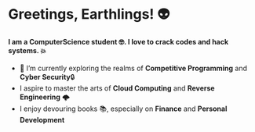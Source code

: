 # Greetings, Earthlings! 👽
#### I am a ComputerScience student 🤓. I love to crack codes and hack systems. 💥

- 🔭 I’m currently exploring the realms of **Competitive Programming** and **Cyber Security**🔒
- I aspire to master the arts of **Cloud Computing** and **Reverse Engineering** 🌩️ 
- I enjoy devouring books 📚, especially on **Finance** and **Personal Development**
